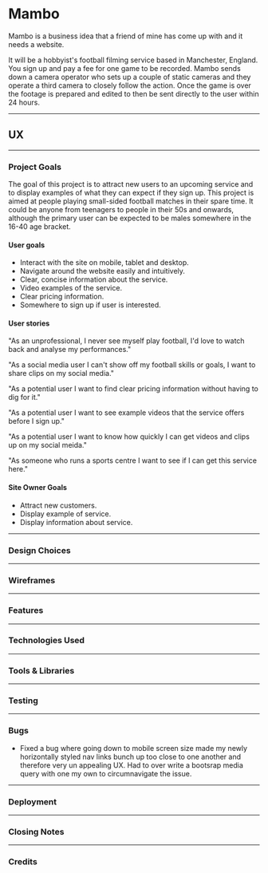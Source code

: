 # Mambo

Mambo is a business idea that a friend of mine has come up with and it needs a website.

It will be a hobbyist's football filming service based in Manchester, England. You sign up and pay a fee for one game to be recorded. Mambo sends down a camera operator who sets up a couple of static cameras and they operate a third camera to closely follow the action. Once the game is over the footage is prepared and edited to then be sent directly to the user within 24 hours.

---

## UX

---

### Project Goals

The goal of this project is to attract new users to an upcoming service and to display examples of what they can expect if they sign up. This project is aimed at people playing small-sided football matches in their spare time. It could be anyone from teenagers to people in their 50s and onwards, although the primary user can be expected to be males somewhere in the 16-40 age bracket.

#### User goals

* Interact with the site on mobile, tablet and desktop.
* Navigate around the website easily and intuitively.
* Clear, concise information about the service.
* Video examples of the service.
* Clear pricing information.
* Somewhere to sign up if user is interested.

#### User stories

"As an unprofessional, I never see myself play football, I'd love to watch back and analyse my performances."

"As a social media user I can't show off my football skills or goals, I want to share clips on my social media."

"As a potential user I want to find clear pricing information without having to dig for it."

"As a potential user I want to see example videos that the service offers before I sign up."

"As a potential user I want to know how quickly I can get videos and clips up on my social meida."

"As someone who runs a sports centre I want to see if I can get this service here."

#### Site Owner Goals

* Attract new customers.
* Display example of service.
* Display information about service.

---

### Design Choices

---

### Wireframes

---

### Features

---

### Technologies Used

---

### Tools & Libraries

---

### Testing

---

### Bugs

* Fixed a bug where going down to mobile screen size made my newly horizontally styled nav links bunch up too close to one another and therefore very un appealing UX. Had to over write a bootsrap media query with one my own to circumnavigate the issue.

---

### Deployment

---

### Closing Notes

---

### Credits

